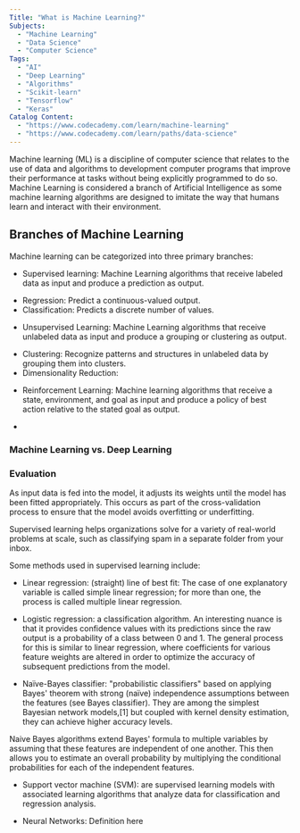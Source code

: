 ```yaml
---
Title: "What is Machine Learning?"
Subjects:
  - "Machine Learning"
  - "Data Science"
  - "Computer Science"
Tags:
  - "AI"
  - "Deep Learning"
  - "Algorithms"
  - "Scikit-learn"
  - "Tensorflow"
  - "Keras"
Catalog Content:
  - "https://www.codecademy.com/learn/machine-learning"
  - "https://www.codecademy.com/learn/paths/data-science"
---
```

Machine learning (ML) is a discipline of computer science that relates to the use of data and algorithms to development computer programs that improve their performance at tasks without being explicitly programmed to do so. Machine Learning is considered a branch of Artificial Intelligence as some machine learning algorithms are designed to imitate the way that humans learn and interact with their environment.

## Branches of Machine Learning
Machine learning can be categorized into three primary branches:
- Supervised learning: Machine Learning algorithms that receive labeled data as input and produce a prediction as output.
* Regression: Predict a continuous-valued output.
* Classification: Predicts a discrete number of values.

- Unsupervised Learning: Machine Learning algorithms that receive unlabeled data as input and produce a grouping or clustering as output.
* Clustering: Recognize patterns and structures in unlabeled data by grouping them into clusters.
* Dimensionality Reduction: 

- Reinforcement Learning: Machine learning algorithms that receive a state, environment, and goal as input and produce a policy of best action relative to the stated goal as output.
*

### Machine Learning vs. Deep Learning

### Evaluation

As input data is fed into the model, it adjusts its weights until the model has been fitted appropriately. This occurs as part of the cross-validation process to ensure that the model avoids overfitting or underfitting.

Supervised learning helps organizations solve for a variety of real-world problems at scale, such as classifying spam in a separate folder from your inbox.

Some methods used in supervised learning include:

* Linear regression: (straight) line of best fit: The case of one explanatory variable is called simple linear regression; for more than one, the process is called multiple linear regression.

* Logistic regression: a classification algorithm. An interesting nuance is that it provides confidence values with its predictions since the raw output is a probability of a class between 0 and 1. The general process for this is similar to linear regression, where coefficients for various feature weights are altered in order to optimize the accuracy of subsequent predictions from the model.

* Naïve-Bayes classifier: "probabilistic classifiers" based on applying Bayes' theorem with strong (naïve) independence assumptions between the features (see Bayes classifier). They are among the simplest Bayesian network models,[1] but coupled with kernel density estimation, they can achieve higher accuracy levels.

Naive Bayes algorithms extend Bayes' formula to multiple variables by assuming that these features are independent of one another. This then allows you to estimate an overall probability by multiplying the conditional probabilities for each of the independent features.

* Support vector machine (SVM): are supervised learning models with associated learning algorithms that analyze data for classification and regression analysis.

* Neural Networks: Definition here
